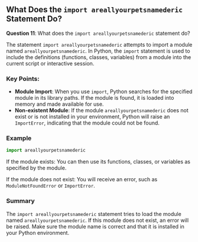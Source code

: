 ## What Does the `import areallyourpetsnamederic` Statement Do?

**Question 11**: What does the `import areallyourpetsnamederic` statement do?

The statement `import areallyourpetsnamederic` attempts to import a module named `areallyourpetsnamederic`. In Python, the `import` statement is used to include the definitions (functions, classes, variables) from a module into the current script or interactive session.

### Key Points:

- **Module Import**: When you use `import`, Python searches for the specified module in its library paths. If the module is found, it is loaded into memory and made available for use.
- **Non-existent Module**: If the module `areallyourpetsnamederic` does not exist or is not installed in your environment, Python will raise an `ImportError`, indicating that the module could not be found.

### Example

```python
import areallyourpetsnamederic
```

If the module exists: You can then use its functions, classes, or variables as specified by the module.

If the module does not exist: You will receive an error, such as `ModuleNotFoundError` or `ImportError`.

### Summary

The `import areallyourpetsnamederic` statement tries to load the module named `areallyourpetsnamederic`. If this module does not exist, an error will be raised. Make sure the module name is correct and that it is installed in your Python environment.
